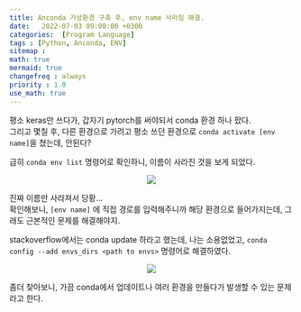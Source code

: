 ```yaml
---
title: Anconda 가상환경 구축 후, env name 사라짐 해결.
date:   2022-07-03 09:00:00 +0300
categories:  [Program Language]
tags : [Python, Anconda, ENV]
sitemap :
math: true
mermaid: true
changefreq : always
priority : 1.0
use_math: true
---
```



평소 keras만 쓰다가, 갑자기 pytorch를 써야되서 conda 환경 하나 팠다.  
그리고 몇칠 후, 다른 환경으로 가려고 평소 쓰던 환경으로 `conda activate [env name]`을 쳤는데, 안된다?   

급히  `conda env list` 명령어로 확인하니, 이름이 사라진 것을 보게 되었다.

<center><img src = "../../assets/images/env-name-missing.png"></center>  

진짜 이름만 사라져서 당황...  
확인해보니, `[env name]` 에 직접 경로를 입력해주니까 해당 환경으로 들어가지는데, 그래도 근본적인 문제를 해결해야지.    


stackoverflow에서는 conda update 하라고 했는데, 나는 소용없었고, `conda config --add envs_dirs <path to envs>` 명령어로 해결하였다.  

<center><img src = "../../assets/images/env-name-missing2.png"></center>  

좀더 찾아보니, 가끔 conda에서 업데이트나 여러 환경을 만들다가 발생할 수 있는 문제라고 한다.  


